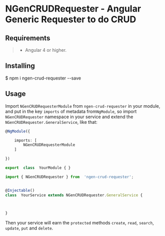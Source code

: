 # NGenCRUDRequester - Angular Generic Requester to do CRUD

## Requirements

>- Angular 4 or higher.

## Installing

$ npm i ngen-crud-requester --save

## Usage

Import ```NGenCRUDRequesterModule``` from ```ngen-crud-requester``` in your module, and put in the key ```imports``` of metadata from```NgModule```, so import ```NGenCRUDRequester``` namespace in your service and extend the ```NGenCRUDRequester.GeneralService```, like that:

```typescript
@NgModule({

    imports: [
        NGenCRUDRequesterModule
    ]

})

export  class  YourModule { }
```

```typescript
import { NGenCRUDRequester } from  'ngen-crud-requester';


@Injectable()
class  YourService extends NGenCRUDRequester.GeneralService {

	

}
```

Then your service will earn the ```protected``` methods ```create```, ```read```, ```search```, ```update```, ```put``` and ```delete```.

